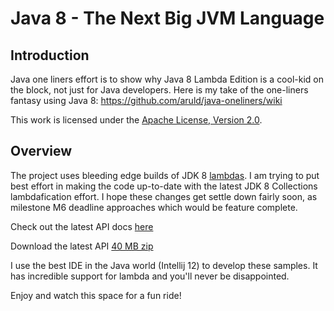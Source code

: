 Java 8 - The Next Big JVM Language
==================================

## Introduction

Java one liners effort is to show why Java 8 Lambda Edition is a cool-kid on the block, not just for Java developers.
Here is my take of the one-liners fantasy using Java 8: https://github.com/aruld/java-oneliners/wiki

This work is licensed under the [Apache License, Version 2.0](http://www.apache.org/licenses/LICENSE-2.0).

## Overview

The project uses bleeding edge builds of JDK 8 [lambdas](http://openjdk.java.net/projects/lambda/).
I am trying to put best effort in making the code up-to-date with the latest JDK 8 Collections lambdafication effort.
I hope these changes get settle down fairly soon, as milestone M6 deadline approaches which would be feature complete.

Check out the latest API docs [here](http://aruld.info/dev/java/api/)

Download the latest API [40 MB zip](http://aruld.info/dev/java/lambda-8-b72+-apidocs-10_jan_2013.zip)

I use the best IDE in the Java world (Intellij 12) to develop these samples. It has incredible support for lambda and you'll never be disappointed.

Enjoy and watch this space for a fun ride!